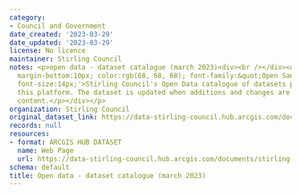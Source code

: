 ```yaml
---
category:
- Council and Government
date_created: '2023-03-29'
date_updated: '2023-03-29'
license: No licence
maintainer: Stirling Council
notes: <p>open data - dataset catalogue (march 2023)<div><br /></div><div><p style='margin-top:0px;
  margin-bottom:10px; color:rgb(68, 68, 68); font-family:&quot;Open Sans&quot;, sans-serif;
  font-size:14px;'>Stirling Council's Open Data catalogue of datasets published on
  this platform. The dataset is updated when additions and changes are made to platform
  content.</p></div></p>
organization: Stirling Council
original_dataset_link: https://data-stirling-council.hub.arcgis.com/documents/stirling-council::open-data-dataset-catalogue-march-2023
records: null
resources:
- format: ARCGIS HUB DATASET
  name: Web Page
  url: https://data-stirling-council.hub.arcgis.com/documents/stirling-council::open-data-dataset-catalogue-march-2023
schema: default
title: Open data - dataset catalogue (march 2023)
---
```

